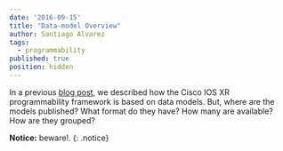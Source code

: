 ```yaml
---
date: '2016-09-15'
title: "Data-model Overview"
author: Santiago Alvarez
tags:
  - programmability
published: true
position: hidden
---
```


In a previous [blog post](https://xrdocs.github.io/programmability/blogs/2016-09-12-model-driven-programmability/), we described how the Cisco IOS XR programmability framework is based on data models.  But, where are the models published?  What format do they have?  How many are available?  How are they grouped?

**Notice:** beware!.
{: .notice}
